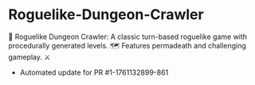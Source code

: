 # Roguelike-Dungeon-Crawler
👹 Roguelike Dungeon Crawler: A classic turn-based roguelike game with procedurally generated levels. 🗺️ Features permadeath and challenging gameplay. ⚔️


- Automated update for PR #1-1761132899-861